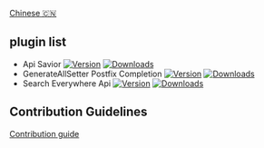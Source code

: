 
[plugin-1]: https://plugins.jetbrains.com/plugin/16860
[plugin-2]: https://plugins.jetbrains.com/plugin/19320
[plugin-3]: https://plugins.jetbrains.com/plugin/19251


[Chinese 🇨🇳](https://github.com/docer-savior/.github/blob/main/profile/README_EN.md)


## plugin list

- Api Savior [![Version](http://phpstorm.espend.de/badge/16860/version)][plugin-1]  [![Downloads](http://phpstorm.espend.de/badge/16860/downloads)][plugin-1]
- GenerateAllSetter Postfix Completion [![Version](http://phpstorm.espend.de/badge/19320/version)][plugin-2]  [![Downloads](http://phpstorm.espend.de/badge/19320/downloads)][plugin-2]
- Search Everywhere Api [![Version](http://phpstorm.espend.de/badge/19251/version)][plugin-3]  [![Downloads](http://phpstorm.espend.de/badge/19251/downloads)][plugin-3]

## Contribution Guidelines

[Contribution guide](https://github.com/docer-savior/docer-savior-idea-plugin/blog/master/CONTRIBUTING_CN.md)
